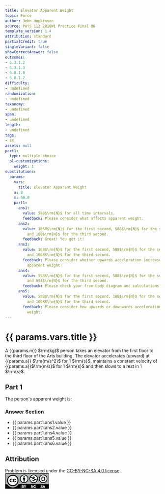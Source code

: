```yaml
---
title: Elevator Apparent Weight
topic: Force
author: John Hopkinson
source: PHYS 112 2018W1 Practice Final Q6
template_version: 1.4
attribution: standard
partialCredit: true
singleVariant: false
showCorrectAnswer: false
outcomes:
- 6.3.1.2
- 6.3.1.3
- 6.8.1.0
- 6.8.1.2
difficulty:
- undefined
randomization:
- undefined
taxonomy:
- undefined
span:
- undefined
length:
- undefined
tags:
- EX
assets: null
part1:
  type: multiple-choice
  pl-customizations:
    weight: 1
substitutions:
  params:
    vars:
      title: Elevator Apparent Weight
    a: 8
    m: 60.0
    part1:
      ans1:
        value: 588$\rm{N}$ for all time intervals.
        feedback: Please consider what affects apparent weight.
      ans2:
        value: 1068$\rm{N}$ for the first second, 588$\rm{N}$ for the second second,
          and 108$\rm{N}$ for the third second.
        feedback: Great! You got it!
      ans3:
        value: 108$\rm{N}$ for the first second, 588$\rm{N}$ for the second second,
          and 1068$\rm{N}$ for the third second.
        feedback: Please consider whether upwards acceleration increases or decreases
          apparent weight!
      ans4:
        value: 598$\rm{N}$ for the first second, 588$\rm{N}$ for the second second,
          and 593$\rm{N}$ for the third second.
        feedback: Please check your free body diagram and calculations!
      ans5:
        value: 588$\rm{N}$ for the first second, 108$\rm{N}$ for the second second,
          and 1068$\rm{N}$ for the third second.
        feedback: Please consider how upwards or downwards acceleration affects apparent
          weight.
---
```

# {{ params.vars.title }}
A {{params.m}} $\rm{kg}$ person takes an elevator from the first floor to the third floor of the Arts building. The elevator accelerates (upward) at {{params.a}} $\rm{m/s^2}$ for 1 $\rm{s}$, maintains a constant velocity of {{params.a}}$\rm{m/s}$ for 1 $\rm{s}$ and then slows to a rest in 1 $\rm{s}$.

## Part 1

The person's apparent weight is:

### Answer Section

- {{ params.part1.ans1.value }}
- {{ params.part1.ans2.value }}
- {{ params.part1.ans4.value }}
- {{ params.part1.ans5.value }}
- {{ params.part1.ans6.value }}

## Attribution

Problem is licensed under the [CC-BY-NC-SA 4.0 license](https://creativecommons.org/licenses/by-nc-sa/4.0/).<br> ![The Creative Commons 4.0 license requiring attribution-BY, non-commercial-NC, and share-alike-SA license.](https://raw.githubusercontent.com/firasm/bits/master/by-nc-sa.png)